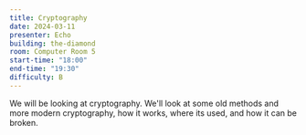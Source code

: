 ```yaml
---
title: Cryptography
date: 2024-03-11
presenter: Echo
building: the-diamond
room: Computer Room 5
start-time: "18:00"
end-time: "19:30"
difficulty: B
---
```

We will be looking at cryptography. We'll look at some old methods and more modern cryptography, how it works, where its used, and how it can be broken.
